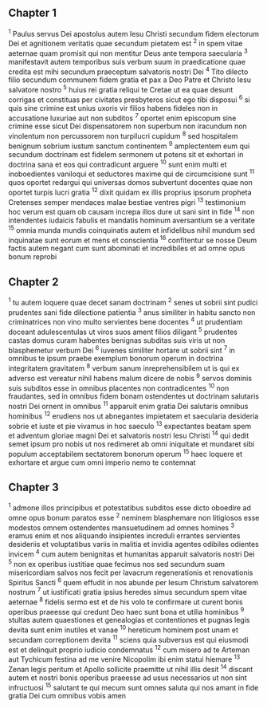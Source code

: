## Chapter 1

<sup>1</sup> Paulus servus Dei apostolus autem Iesu Christi secundum fidem electorum Dei et agnitionem veritatis quae secundum pietatem est
<sup>2</sup> in spem vitae aeternae quam promisit qui non mentitur Deus ante tempora saecularia
<sup>3</sup> manifestavit autem temporibus suis verbum suum in praedicatione quae credita est mihi secundum praeceptum salvatoris nostri Dei
<sup>4</sup> Tito dilecto filio secundum communem fidem gratia et pax a Deo Patre et Christo Iesu salvatore nostro
<sup>5</sup> huius rei gratia reliqui te Cretae ut ea quae desunt corrigas et constituas per civitates presbyteros sicut ego tibi disposui
<sup>6</sup> si quis sine crimine est unius uxoris vir filios habens fideles non in accusatione luxuriae aut non subditos
<sup>7</sup> oportet enim episcopum sine crimine esse sicut Dei dispensatorem non superbum non iracundum non vinolentum non percussorem non turpilucri cupidum
<sup>8</sup> sed hospitalem benignum sobrium iustum sanctum continentem
<sup>9</sup> amplectentem eum qui secundum doctrinam est fidelem sermonem ut potens sit et exhortari in doctrina sana et eos qui contradicunt arguere
<sup>10</sup> sunt enim multi et inoboedientes vaniloqui et seductores maxime qui de circumcisione sunt
<sup>11</sup> quos oportet redargui qui universas domos subvertunt docentes quae non oportet turpis lucri gratia
<sup>12</sup> dixit quidam ex illis proprius ipsorum propheta Cretenses semper mendaces malae bestiae ventres pigri
<sup>13</sup> testimonium hoc verum est quam ob causam increpa illos dure ut sani sint in fide
<sup>14</sup> non intendentes iudaicis fabulis et mandatis hominum aversantium se a veritate
<sup>15</sup> omnia munda mundis coinquinatis autem et infidelibus nihil mundum sed inquinatae sunt eorum et mens et conscientia
<sup>16</sup> confitentur se nosse Deum factis autem negant cum sunt abominati et incredibiles et ad omne opus bonum reprobi
## Chapter 2

<sup>1</sup> tu autem loquere quae decet sanam doctrinam
<sup>2</sup> senes ut sobrii sint pudici prudentes sani fide dilectione patientia
<sup>3</sup> anus similiter in habitu sancto non criminatrices non vino multo servientes bene docentes
<sup>4</sup> ut prudentiam doceant adulescentulas ut viros suos ament filios diligant
<sup>5</sup> prudentes castas domus curam habentes benignas subditas suis viris ut non blasphemetur verbum Dei
<sup>6</sup> iuvenes similiter hortare ut sobrii sint
<sup>7</sup> in omnibus te ipsum praebe exemplum bonorum operum in doctrina integritatem gravitatem
<sup>8</sup> verbum sanum inreprehensibilem ut is qui ex adverso est vereatur nihil habens malum dicere de nobis
<sup>9</sup> servos dominis suis subditos esse in omnibus placentes non contradicentes
<sup>10</sup> non fraudantes, sed in omnibus fidem bonam ostendentes ut doctrinam salutaris nostri Dei ornent in omnibus
<sup>11</sup> apparuit enim gratia Dei salutaris omnibus hominibus
<sup>12</sup> erudiens nos ut abnegantes impietatem et saecularia desideria sobrie et iuste et pie vivamus in hoc saeculo
<sup>13</sup> expectantes beatam spem et adventum gloriae magni Dei et salvatoris nostri Iesu Christi
<sup>14</sup> qui dedit semet ipsum pro nobis ut nos redimeret ab omni iniquitate et mundaret sibi populum acceptabilem sectatorem bonorum operum
<sup>15</sup> haec loquere et exhortare et argue cum omni imperio nemo te contemnat
## Chapter 3

<sup>1</sup> admone illos principibus et potestatibus subditos esse dicto oboedire ad omne opus bonum paratos esse
<sup>2</sup> neminem blasphemare non litigiosos esse modestos omnem ostendentes mansuetudinem ad omnes homines
<sup>3</sup> eramus enim et nos aliquando insipientes increduli errantes servientes desideriis et voluptatibus variis in malitia et invidia agentes odibiles odientes invicem
<sup>4</sup> cum autem benignitas et humanitas apparuit salvatoris nostri Dei
<sup>5</sup> non ex operibus iustitiae quae fecimus nos sed secundum suam misericordiam salvos nos fecit per lavacrum regenerationis et renovationis Spiritus Sancti
<sup>6</sup> quem effudit in nos abunde per Iesum Christum salvatorem nostrum
<sup>7</sup> ut iustificati gratia ipsius heredes simus secundum spem vitae aeternae
<sup>8</sup> fidelis sermo est et de his volo te confirmare ut curent bonis operibus praeesse qui credunt Deo haec sunt bona et utilia hominibus
<sup>9</sup> stultas autem quaestiones et genealogias et contentiones et pugnas legis devita sunt enim inutiles et vanae
<sup>10</sup> hereticum hominem post unam et secundam correptionem devita
<sup>11</sup> sciens quia subversus est qui eiusmodi est et delinquit proprio iudicio condemnatus
<sup>12</sup> cum misero ad te Arteman aut Tychicum festina ad me venire Nicopolim ibi enim statui hiemare
<sup>13</sup> Zenan legis peritum et Apollo sollicite praemitte ut nihil illis desit
<sup>14</sup> discant autem et nostri bonis operibus praeesse ad usus necessarios ut non sint infructuosi
<sup>15</sup> salutant te qui mecum sunt omnes saluta qui nos amant in fide gratia Dei cum omnibus vobis amen